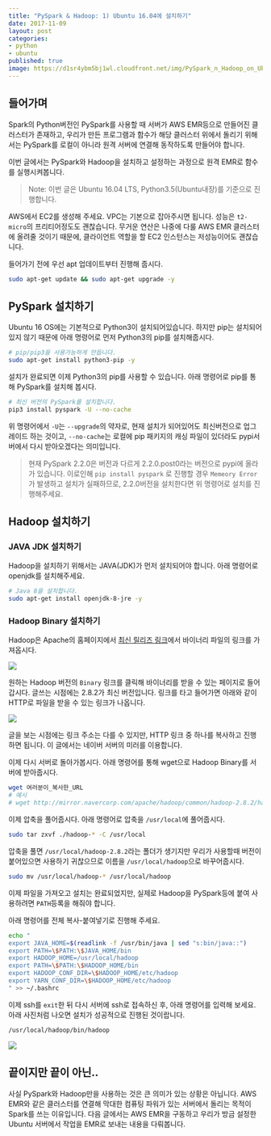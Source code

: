 ```yaml
---
title: "PySpark & Hadoop: 1) Ubuntu 16.04에 설치하기"
date: 2017-11-09
layout: post
categories:
- python
- ubuntu
published: true
image: https://d1sr4ybm5bj1wl.cloudfront.net/img/PySpark_n_Hadoop_on_Ubuntu_16.jpg
---
```


## 들어가며

Spark의 Python버전인 PySpark를 사용할 때 서버가 AWS EMR등으로 만들어진 클러스터가 존재하고, 우리가 만든 프로그램과 함수가 해당 클러스터 위에서 돌리기 위해서는 PySpark를 로컬이 아니라 원격 서버에 연결해 동작하도록 만들어야 합니다. 

이번 글에서는 PySpark와 Hadoop을 설치하고 설정하는 과정으로 원격 EMR로 함수를 실행시켜봅니다.

> Note: 이번 글은 Ubuntu 16.04 LTS, Python3.5(Ubuntu내장)를 기준으로 진행합니다.

AWS에서 EC2를 생성해 주세요. VPC는 기본으로 잡아주시면 됩니다. 성능은 `t2-micro`의 프리티어정도도 괜찮습니다. 무거운 연산은 나중에 다룰 AWS EMR 클러스터에 올려줄 것이기 때문에, 클라이언트 역할을 할 EC2 인스턴스는 저성능이어도 괜찮습니다.

들어가기 전에 우선 apt 업데이트부터 진행해 줍시다.

```bash
sudo apt-get update && sudo apt-get upgrade -y
```

## PySpark 설치하기

Ubuntu 16 OS에는 기본적으로 Python3이 설치되어있습니다. 하지만 pip는 설치되어있지 않기 때문에 아래 명령어로 먼저 Python3의 pip를 설치해줍시다.

```bash
# pip/pip3을 사용가능하게 만듭니다.
sudo apt-get install python3-pip -y
```

설치가 완료되면 이제 Python3의 pip를 사용할 수 있습니다. 아래 명령어로 pip를 통해 PySpark를 설치해 봅시다.

```bash
# 최신 버전의 PySpark를 설치합니다.
pip3 install pyspark -U --no-cache
```

위 명령어에서 `-U`는 `--upgrade`의 약자로, 현재 설치가 되어있어도 최신버전으로 업그레이드 하는 것이고, `--no-cache`는 로컬에 pip 패키지의 캐싱 파일이 있더라도 pypi서버에서 다시 받아오겠다는 의미입니다.

> 현재 PySpark 2.2.0은 버전과 다르게 2.2.0.post0라는 버전으로 pypi에 올라가 있습니다. 이로인해 `pip install pyspark` 로 진행할 경우 `Memeory Error`가 발생하고 설치가 실패하므로, 2.2.0버전을 설치한다면 위 명령어로 설치를 진행해주세요.

## Hadoop 설치하기

### JAVA JDK 설치하기

Hadoop을 설치하기 위해서는 JAVA(JDK)가 먼저 설치되어야 합니다. 아래 명령어로 openjdk를 설치해주세요.

```bash
# Java 8을 설치합니다.
sudo apt-get install openjdk-8-jre -y
```

### Hadoop Binary 설치하기

Hadoop은 Apache의 홈페이지에서 [최신 릴리즈 링크](http://hadoop.apache.org/releases.html)에서 바이너리 파일의 링크를 가져옵시다.

![]({{site.static_url}}/img/dropbox/Screenshot%202017-11-09%2015.23.26.png)

원하는 Hadoop 버전의 `Binary` 링크를 클릭해 바이너리를 받을 수 있는 페이지로 들어갑시다. 글쓰는 시점에는 2.8.2가 최신 버전입니다. 링크를 타고 들어가면 아래와 같이 HTTP로 파일을 받을 수 있는 링크가 나옵니다.

![]({{site.static_url}}/img/dropbox/Screenshot%202017-11-09%2015.25.04.png)

글을 보는 시점에는 링크 주소는 다를 수 있지만, HTTP 링크 중 하나를 복사하고 진행하면 됩니다. 이 글에서는 네이버 서버의 미러를 이용합니다.

이제 다시 서버로 돌아가봅시다. 아래 명령어를 통해 wget으로 Hadoop Binary를 서버에 받아줍시다.

```bash
wget 여러분이_복사한_URL
# 예시
# wget http://mirror.navercorp.com/apache/hadoop/common/hadoop-2.8.2/hadoop-2.8.2.tar.gz
```

이제 압축을 풀어줍시다. 아래 명령어로 압축을 `/usr/local`에 풀어줍시다.

```bash
sudo tar zxvf ./hadoop-* -C /usr/local
```

압축을 풀면 `/usr/local/hadoop-2.8.2`라는 폴더가 생기지만 우리가 사용할때 버전이 붙어있으면 사용하기 귀찮으므로 이름을 `/usr/local/hadoop`으로 바꾸어줍시다.

```bash
sudo mv /usr/local/hadoop-* /usr/local/hadoop
```

이제 파일을 가져오고 설치는 완료되었지만, 실제로 Hadoop을 PySpark등에 붙여 사용하려면 `PATH`등록을 해줘야 합니다.

아래 명령어를 전체 복사-붙여넣기로 진행해 주세요.

```bash
echo "
export JAVA_HOME=$(readlink -f /usr/bin/java | sed "s:bin/java::")
export PATH=\$PATH:\$JAVA_HOME/bin
export HADOOP_HOME=/usr/local/hadoop
export PATH=\$PATH:\$HADOOP_HOME/bin
export HADOOP_CONF_DIR=\$HADOOP_HOME/etc/hadoop
export YARN_CONF_DIR=\$HADOOP_HOME/etc/hadoop
" >> ~/.bashrc
```

이제 ssh를 `exit`한 뒤 다시 서버에 ssh로 접속하신 후, 아래 명령어를 입력해 보세요. 아래 사진처럼 나오면 설치가 성공적으로 진행된 것이랍니다.

```bash
/usr/local/hadoop/bin/hadoop
```

![]({{site.static_url}}/img/dropbox/Screenshot%202017-11-09%2015.49.19.png)

## 끝이지만 끝이 아닌..

사실 PySpark와 Hadoop만을 사용하는 것은 큰 의미가 있는 상황은 아닙니다. AWS EMR와 같은 클러스터를 연결해 막대한 컴퓨팅 파워가 있는 서버에서 돌리는 목적이 Spark를 쓰는 이유입니다. 다음 글에서는 AWS EMR을 구동하고 우리가 방금 설정한 Ubuntu 서버에서 작업을 EMR로 보내는 내용을 다뤄봅니다.
